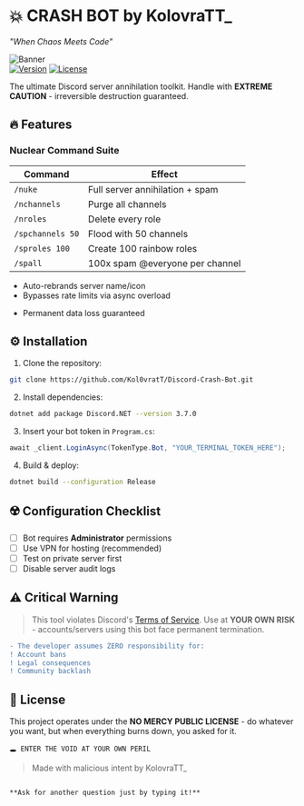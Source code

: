 # 💥 CRASH BOT by KolovraTT_  
*"When Chaos Meets Code"*  

![Banner](https://i.postimg.cc/QdMVSnqM/9cdd99f377e5882ee1c5b394395611cf.jpg)  
[![Version](https://img.shields.io/badge/Version-2.3.1-red)](https://github.com/KolovraTT/CrashBot) 
[![License](https://img.shields.io/badge/License-UNLICENSE-black)](LICENSE) 

The ultimate Discord server annihilation toolkit. Handle with **EXTREME CAUTION** - irreversible destruction guaranteed.  

## 🔥 Features  
### **Nuclear Command Suite**  
| Command          | Effect                          |  
|------------------|---------------------------------|  
| `/nuke`          | Full server annihilation + spam|  
| `/nchannels`     | Purge all channels             |  
| `/nroles`        | Delete every role              |  
| `/spchannels 50` | Flood with 50 channels         |  
| `/sproles 100`   | Create 100 rainbow roles       |  
| `/spall`         | 100x spam @everyone per channel|  


+ Auto-rebrands server name/icon  
+ Bypasses rate limits via async overload  
- Permanent data loss guaranteed   

## ⚙️ Installation  
1. Clone the repository:  
```bash  
git clone https://github.com/Kol0vratT/Discord-Crash-Bot.git  
```  
2. Install dependencies:  
```bash  
dotnet add package Discord.NET --version 3.7.0  
```  
3. Insert your bot token in `Program.cs`:  
```csharp  
await _client.LoginAsync(TokenType.Bot, "YOUR_TERMINAL_TOKEN_HERE");  
```  
4. Build & deploy:  
```bash  
dotnet build --configuration Release  
```  

## ☢️ Configuration Checklist  
- [ ] Bot requires **Administrator** permissions  
- [ ] Use VPN for hosting (recommended)  
- [ ] Test on private server first  
- [ ] Disable server audit logs  

## ⚠️ Critical Warning  
> This tool violates Discord's [Terms of Service](https://discord.com/terms). Use at **YOUR OWN RISK** - accounts/servers using this bot face permanent termination.  

```diff  
- The developer assumes ZERO responsibility for:  
! Account bans  
! Legal consequences  
! Community backlash  
```  

## 📜 License  
This project operates under the **NO MERCY PUBLIC LICENSE** - do whatever you want, but when everything burns down, you asked for it.  

``` 
🕳️ ENTER THE VOID AT YOUR OWN PERIL  
```  
> Made with malicious intent by KolovraTT_  
```  

**Ask for another question just by typing it!**
